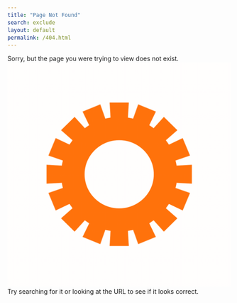 ```yaml
---
title: "Page Not Found"
search: exclude
layout: default
permalink: /404.html
---  
```


<div class="notfoundmain">
  <span>Sorry, but the page you were trying to view does not exist.</span>
  <img class="notfoundimage" src="img/spinninglogo.gif" />
  <span>Try searching for it or looking at the URL to see if it looks correct.</span>
</div>
